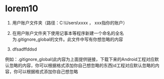 # lorem10 

1.  用户账户文件夹（路径：C:\Users\xxxx  ， xxx指你的账户） 

1.  在用户账户文件夹下使用记事本等程序新建一个命名的全名为.gitignore_global的文件。此文件中写有你想忽略的内容

1.  dfsadffddsd

例如：.gitignore_global(此内容为上面提供链接，下载下来的Android工程对应默认忽略的内容，你可以根据格式添加你自己想忽略的东西)d工程对应默认忽略的内容，你可以根据格式添加你自己想忽略